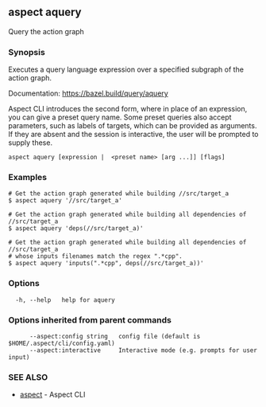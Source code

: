 ## aspect aquery

Query the action graph

### Synopsis

Executes a query language expression over a specified subgraph of the action graph.

Documentation: <https://bazel.build/query/aquery>

Aspect CLI introduces the second form, where in place of an expression, you can give a preset query name.
Some preset queries also accept parameters, such as labels of targets, which can be provided as arguments.
If they are absent and the session is interactive, the user will be prompted to supply these.

```
aspect aquery [expression |  <preset name> [arg ...]] [flags]
```

### Examples

```
# Get the action graph generated while building //src/target_a
$ aspect aquery '//src/target_a'

# Get the action graph generated while building all dependencies of //src/target_a
$ aspect aquery 'deps(//src/target_a)'

# Get the action graph generated while building all dependencies of //src/target_a
# whose inputs filenames match the regex ".*cpp".
$ aspect aquery 'inputs(".*cpp", deps(//src/target_a))'
```

### Options

```
  -h, --help   help for aquery
```

### Options inherited from parent commands

```
      --aspect:config string   config file (default is $HOME/.aspect/cli/config.yaml)
      --aspect:interactive     Interactive mode (e.g. prompts for user input)
```

### SEE ALSO

* [aspect](aspect.md)	 - Aspect CLI

